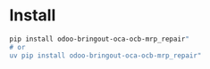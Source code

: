 # Install

```bash
pip install odoo-bringout-oca-ocb-mrp_repair"
# or
uv pip install odoo-bringout-oca-ocb-mrp_repair"
```
